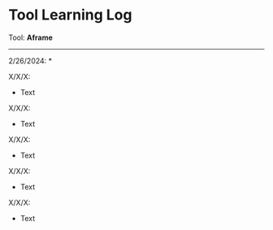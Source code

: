 # Tool Learning Log

Tool: **Aframe**

---

2/26/2024:
* 

X/X/X:
* Text

X/X/X:
* Text

X/X/X:
* Text

X/X/X:
* Text

X/X/X:
* Text

<!--
* Links you used today (websites, videos, etc)
* Things you tried, progress you made, etc
* Challenges, a-ha moments, etc
* Questions you still have
* What you're going to try next
-->
